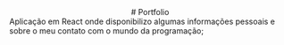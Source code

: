 <div align="center">
# Portfolio
</div>
Aplicação em React onde disponibilizo algumas informações pessoais e sobre o meu contato com o mundo da programação;
